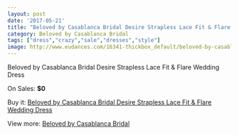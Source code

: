 ```yaml
---
layout: post
date: '2017-05-21'
title: "Beloved by Casablanca Bridal Desire Strapless Lace Fit & Flare Wedding Dress"
category: Beloved by Casablanca Bridal
tags: ["dress","crazy","sale","dresses","style"]
image: http://www.eudances.com/16341-thickbox_default/beloved-by-casablanca-bridal-desire-strapless-lace-fit-flare-wedding-dress.jpg
---
```

Beloved by Casablanca Bridal Desire Strapless Lace Fit & Flare Wedding Dress

On Sales: **$0**
<a href="https://www.eudances.com/en/beloved-by-casablanca-bridal/4811-beloved-by-casablanca-bridal-desire-strapless-lace-fit-flare-wedding-dress.html"><amp-img layout="responsive" width="600" height="600" src="//www.eudances.com/16341-thickbox_default/beloved-by-casablanca-bridal-desire-strapless-lace-fit-flare-wedding-dress.jpg" alt="Beloved by Casablanca Bridal Desire Strapless Lace Fit & Flare Wedding Dress 0" /></a>
<a href="https://www.eudances.com/en/beloved-by-casablanca-bridal/4811-beloved-by-casablanca-bridal-desire-strapless-lace-fit-flare-wedding-dress.html"><amp-img layout="responsive" width="600" height="600" src="//www.eudances.com/16343-thickbox_default/beloved-by-casablanca-bridal-desire-strapless-lace-fit-flare-wedding-dress.jpg" alt="Beloved by Casablanca Bridal Desire Strapless Lace Fit & Flare Wedding Dress 1" /></a>
<a href="https://www.eudances.com/en/beloved-by-casablanca-bridal/4811-beloved-by-casablanca-bridal-desire-strapless-lace-fit-flare-wedding-dress.html"><amp-img layout="responsive" width="600" height="600" src="//www.eudances.com/16342-thickbox_default/beloved-by-casablanca-bridal-desire-strapless-lace-fit-flare-wedding-dress.jpg" alt="Beloved by Casablanca Bridal Desire Strapless Lace Fit & Flare Wedding Dress 2" /></a>

Buy it: [Beloved by Casablanca Bridal Desire Strapless Lace Fit & Flare Wedding Dress](https://www.eudances.com/en/beloved-by-casablanca-bridal/4811-beloved-by-casablanca-bridal-desire-strapless-lace-fit-flare-wedding-dress.html "Beloved by Casablanca Bridal Desire Strapless Lace Fit & Flare Wedding Dress")

View more: [Beloved by Casablanca Bridal](https://www.eudances.com/en/89-beloved-by-casablanca-bridal "Beloved by Casablanca Bridal")